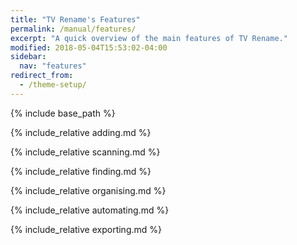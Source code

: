 ```yaml
---
title: "TV Rename's Features"
permalink: /manual/features/
excerpt: "A quick overview of the main features of TV Rename."
modified: 2018-05-04T15:53:02-04:00
sidebar:
  nav: "features"
redirect_from:
  - /theme-setup/
---
```


{% include base_path %}

{% include_relative adding.md %}

{% include_relative scanning.md %}

{% include_relative finding.md %}

{% include_relative organising.md %}

{% include_relative automating.md %}

{% include_relative exporting.md %}
